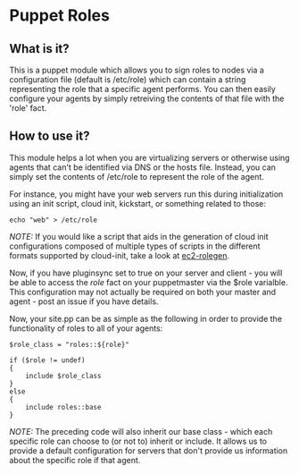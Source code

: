 Puppet Roles
============

What is it?
-----------

This is a puppet module which allows you to sign roles to nodes via a
configuration file (default is /etc/role) which can contain a string
representing the role that a specific agent performs. You can then
easily configure your agents by simply retreiving the contents of
that file with the 'role' fact.

How to use it?
--------------

This module helps a lot when you are virtualizing servers or otherwise
using agents that can't be identified via DNS or the hosts file. Instead,
you can simply set the contents of /etc/role to represent the role of the
agent.

For instance, you might have your web servers run this during initialization
using an init script, cloud init, kickstart, or something related to those:

    echo "web" > /etc/role

*NOTE:* If you would like a script that aids in the generation of cloud init
configurations composed of multiple types of scripts in the different
formats supported by cloud-init, take a look at [ec2-rolegen][1].

Now, if you have pluginsync set to true on your server and client - you
will be able to access the *role* fact on your puppetmaster via the $role
varialble. This configuration may not actually be required on both your
master and agent - post an issue if you have details.

Now, your site.pp can be as simple as the following in order to provide
the functionality of roles to all of your agents:

    $role_class = "roles::${role}"

    if ($role != undef)
    {
        include $role_class
    }
    else
    {
        include roles::base
    }

*NOTE:* The preceding code will also inherit our base class - which
each specific role can choose to (or not to) inherit or include. It
allows us to provide a default configuration for servers that don't
provide us information about the specific role if that agent.

[1]: http://github.com/monokrome/ec2-rolegen	"EC2 Rolegen"

